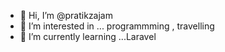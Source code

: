 - 👋 Hi, I’m @pratikzajam
- 👀 I’m interested in ... programmming , travelling
- 🌱 I’m currently learning ...Laravel


<!---
pratikzajam/pratikzajam is a ✨ special ✨ repository because its `README.md` (this file) appears on your GitHub profile.
You can click the Preview link to take a look at your changes.
--->
